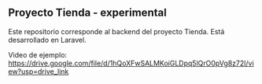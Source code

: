 <h2>Proyecto Tienda - experimental</h2>


Este repositorio corresponde al backend del proyecto Tienda.
Está desarrollado en Laravel.


Video de ejemplo: https://drive.google.com/file/d/1hQoXFwSALMKoiGLDpq5lQrO0pVg8z72l/view?usp=drive_link


